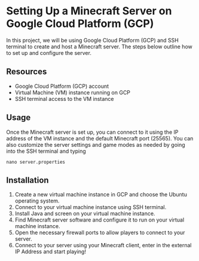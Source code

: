 # Setting Up a Minecraft Server on Google Cloud Platform (GCP)

In this project, we will be using Google Cloud Platform (GCP) and SSH terminal to create and host a Minecraft server. 
The steps below outline how to set up and configure the server.

## Resources

- Google Cloud Platform (GCP) account
- Virtual Machine (VM) instance running on GCP
- SSH terminal access to the VM instance

## Usage

Once the Minecraft server is set up, you can connect to it using the IP address of the VM instance and the default Minecraft port (25565).
You can also customize the server settings and game modes as needed by going into the SSH terminal and typing

`
nano server.properties
`

## Installation

1. Create a new virtual machine instance in GCP and choose the Ubuntu operating system.
2. Connect to your virtual machine instance using SSH terminal.
3. Install Java and screen on your virtual machine instance. 
4. Find Minecraft server software and configure it to run on your virtual machine instance.
5. Open the necessary firewall ports to allow players to connect to your server.
6. Connect to your server using your Minecraft client, enter in the external IP Address and start playing!

